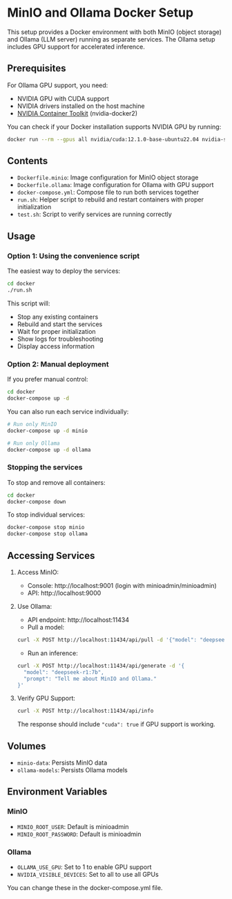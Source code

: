 # MinIO and Ollama Docker Setup

This setup provides a Docker environment with both MinIO (object storage) and Ollama (LLM server) running as separate services. The Ollama setup includes GPU support for accelerated inference.

## Prerequisites

For Ollama GPU support, you need:
- NVIDIA GPU with CUDA support
- NVIDIA drivers installed on the host machine
- [NVIDIA Container Toolkit](https://docs.nvidia.com/datacenter/cloud-native/container-toolkit/install-guide.html) (nvidia-docker2)

You can check if your Docker installation supports NVIDIA GPU by running:
```bash
docker run --rm --gpus all nvidia/cuda:12.1.0-base-ubuntu22.04 nvidia-smi
```

## Contents

- `Dockerfile.minio`: Image configuration for MinIO object storage
- `Dockerfile.ollama`: Image configuration for Ollama with GPU support
- `docker-compose.yml`: Compose file to run both services together
- `run.sh`: Helper script to rebuild and restart containers with proper initialization
- `test.sh`: Script to verify services are running correctly

## Usage

### Option 1: Using the convenience script

The easiest way to deploy the services:

```bash
cd docker
./run.sh
```

This script will:
- Stop any existing containers
- Rebuild and start the services
- Wait for proper initialization
- Show logs for troubleshooting
- Display access information

### Option 2: Manual deployment

If you prefer manual control:

```bash
cd docker
docker-compose up -d
```

You can also run each service individually:

```bash
# Run only MinIO
docker-compose up -d minio

# Run only Ollama
docker-compose up -d ollama
```

### Stopping the services

To stop and remove all containers:

```bash
cd docker
docker-compose down
```

To stop individual services:

```bash
docker-compose stop minio
docker-compose stop ollama
```

## Accessing Services

1. Access MinIO:
   - Console: http://localhost:9001 (login with minioadmin/minioadmin)
   - API: http://localhost:9000

2. Use Ollama:
   - API endpoint: http://localhost:11434
   - Pull a model:
   
   ```bash
   curl -X POST http://localhost:11434/api/pull -d '{"model": "deepseek-r1:7b"}'
   ```
   
   - Run an inference:
   
   ```bash
   curl -X POST http://localhost:11434/api/generate -d '{
     "model": "deepseek-r1:7b",
     "prompt": "Tell me about MinIO and Ollama."
   }'
   ```

3. Verify GPU Support:
   ```bash
   curl -X POST http://localhost:11434/api/info
   ```
   The response should include `"cuda": true` if GPU support is working.

## Volumes

- `minio-data`: Persists MinIO data
- `ollama-models`: Persists Ollama models

## Environment Variables

### MinIO
- `MINIO_ROOT_USER`: Default is minioadmin
- `MINIO_ROOT_PASSWORD`: Default is minioadmin

### Ollama
- `OLLAMA_USE_GPU`: Set to 1 to enable GPU support
- `NVIDIA_VISIBLE_DEVICES`: Set to all to use all GPUs

You can change these in the docker-compose.yml file. 
